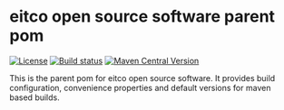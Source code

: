 # eitco open source software parent pom

[![License](https://img.shields.io/github/license/eitco/bom-maven-plugin.svg?style=for-the-badge)](https://opensource.org/license/mit)
[![Build status](https://img.shields.io/github/actions/workflow/status/eitco/eitco-oss-parent/deploy.yaml?branch=main&style=for-the-badge&logo=github)](https://github.com/eitco/eitco-oss-parent/actions/workflows/deploy.yaml)
[![Maven Central Version](https://img.shields.io/maven-central/v/de.eitco.cicd/eitco-oss-parent?style=for-the-badge&logo=apachemaven)](https://central.sonatype.com/artifact/de.eitco.cicd/eitco-oss-parent)

This is the parent pom for eitco open source software. It provides build configuration, convenience properties and 
default versions for maven based builds. 
